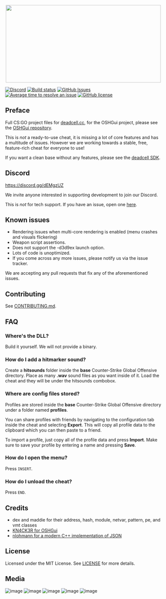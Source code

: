 <p align="center">
  <img width="500" height="250" src="https://i.imgur.com/cEwKoeV.png">
</p>

[![Discord](https://img.shields.io/discord/559937792092667904.svg?label=discord)](https://discord.gg/dEMgzUZ)
[![Build status](https://ci.appveyor.com/api/projects/status/hed52wml7ovx3qxb?svg=true)](https://ci.appveyor.com/project/EternityX/deadcell-csgo) 
[![GitHub Issues](https://img.shields.io/github/issues/EternityX/DEADCELL-CSGO.svg)](https://github.com/EternityX/DEADCELL-CSGO/issues)
[![Average time to resolve an issue](http://isitmaintained.com/badge/resolution/eternityx/deadcell-csgo.svg)](http://isitmaintained.com/project/eternityx/deadcell-csgo "Average time to resolve an issue")
[![GitHub license](https://img.shields.io/badge/license-MIT-blue.svg)](https://github.com/EternityX/DEADCELL-CSGO/blob/master/LICENSE)

## Preface
Full CS:GO project files for [deadcell.cc](https://deadcell.cc/), for the OSHGui project, please see the [OSHGui repository](https://github.com/EternityX/DEADCELL-OSHGUI).

This is *not* a ready-to-use cheat, it is missing a lot of core features and has a multitude of issues. However we are working towards a stable, free, feature-rich cheat for everyone to use!

If you want a clean base without any features, please see the [deadcell SDK](https://github.com/alpine971/DEADCELL-SDK).

## Discord
https://discord.gg/dEMgzUZ

We invite anyone interested in supporting development to join our Discord.

This is *not* for tech support. If you have an issue, open one [here](https://github.com/EternityX/DEADCELL-CSGO/issues/new/choose).

## Known issues
- Rendering issues when multi-core rendering is enabled (menu crashes and visuals flickering)
- Weapon script assertions.
- Does not support the -d3d9ex launch option.
- Lots of code is unoptimized.
- If you come across any more issues, please notify us via the issue tracker.

We are accepting any pull requests that fix any of the aforementioned issues.

## Contributing
See [CONTRIBUTING.md](https://github.com/EternityX/DEADCELL-CSGO/blob/master/CONTRIBUTING.md).

## FAQ
### Where's the DLL?
Build it yourself. We will not provide a binary.

### How do I add a hitmarker sound?
Create a **hitsounds** folder inside the **base** Counter-Strike Global Offensive directory.
Place as many **.wav** sound files as you want inside of it. Load the cheat and they will be under the hitsounds combobox.

### Where are config files stored?
Profiles are stored inside the **base** Counter-Strike Global Offensive directory under a folder named **profiles**.

You can share profiles with friends by navigating to the configuration tab inside the cheat and selecting **Export**. This will copy all profile data to the clipboard which you can then paste to a friend.

To import a profile, just copy all of the profile data and press **Import**. Make sure to save your profile by entering a name and pressing **Save**.

### How do I open the menu?
Press `INSERT`.

### How do I unload the cheat?
Press `END`.

## Credits 
- dex and maddie for their address, hash, module, netvar, pattern, pe, and vmt classes
- [KN4CK3R for OSHGui](https://github.com/KN4CK3R/OSHGui)
- [nlohmann for a modern C++ implementation of JSON](https://github.com/nlohmann/json)

## License
Licensed under the MIT License. See [LICENSE](https://github.com/EternityX/DEADCELL-CSGO/blob/master/LICENSE) for more details.

## Media
![image](https://i.imgur.com/JcksnA7.png)
![image](https://i.imgur.com/0wAOPPj.png)
![image](https://i.imgur.com/b76kQH2.png)
![image](https://i.imgur.com/4ucjwAg.png)
![image](https://i.imgur.com/q5M8Qx4.png)
